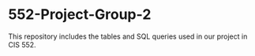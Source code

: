 # 552-Project-Group-2
This repository includes the tables and SQL queries used in our project in CIS 552.
